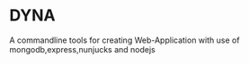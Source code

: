 # DYNA 
A commandline tools for creating Web-Application with use of mongodb,express,nunjucks and nodejs 
